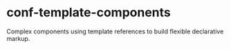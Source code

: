 # conf-template-components
Complex components using template references to build flexible declarative markup.
